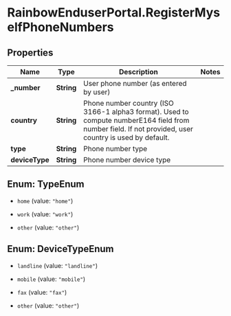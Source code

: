 # RainbowEnduserPortal.RegisterMyselfPhoneNumbers

## Properties

Name | Type | Description | Notes
------------ | ------------- | ------------- | -------------
**_number** | **String** | User phone number (as entered by user) | 
**country** | **String** | Phone number country (ISO 3166-1 alpha3 format). Used to compute numberE164 field from number field.       If not provided, user country is used by default. | 
**type** | **String** | Phone number type | 
**deviceType** | **String** | Phone number device type | 



## Enum: TypeEnum


* `home` (value: `"home"`)

* `work` (value: `"work"`)

* `other` (value: `"other"`)





## Enum: DeviceTypeEnum


* `landline` (value: `"landline"`)

* `mobile` (value: `"mobile"`)

* `fax` (value: `"fax"`)

* `other` (value: `"other"`)




